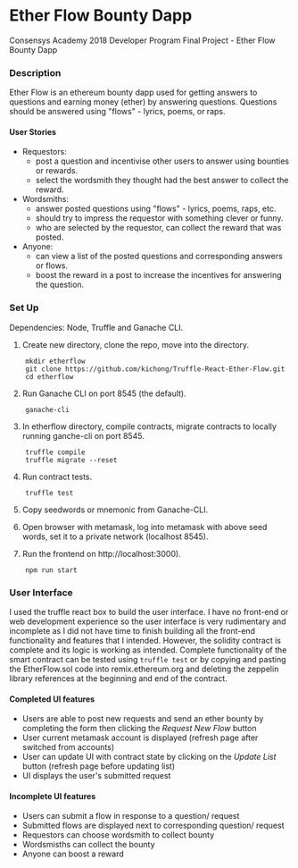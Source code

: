 # Ether Flow Bounty Dapp
Consensys Academy 2018 Developer Program Final Project - Ether Flow Bounty Dapp

### Description
Ether Flow is an ethereum bounty dapp used for getting answers to questions and earning money (ether) by answering questions.
Questions should be answered using "flows" - lyrics, poems, or raps. 

#### User Stories
* Requestors:
  * post a question and incentivise other users to answer using bounties or rewards.
  * select the wordsmith they thought had the best answer to collect the reward.
* Wordsmiths:
  * answer posted questions using "flows" - lyrics, poems, raps, etc.
  * should try to impress the requestor with something clever or funny.
  * who are selected by the requestor, can collect the reward that was posted.
* Anyone:
  * can view a list of the posted questions and corresponding answers or flows.
  * boost the reward in a post to increase the incentives for answering the question.
  
### Set Up
Dependencies: Node, Truffle and Ganache CLI.

1. Create new directory, clone the repo, move into the directory.

```
    mkdir etherflow
    git clone https://github.com/kichong/Truffle-React-Ether-Flow.git
    cd etherflow
```

2. Run Ganache CLI on port 8545 (the default).

```
    ganache-cli
```

3. In etherflow directory, compile contracts, migrate contracts to locally running ganche-cli on port 8545.

```	
    truffle compile
    truffle migrate --reset
```
 
    
4.  Run contract tests.

```
    truffle test
```

5. Copy seedwords or mnemonic from Ganache-CLI.

6. Open browser with metamask, log into metamask with above seed words, set it to a private network (localhost 8545).

7. Run the frontend on http://localhost:3000).

```
    npm run start
```
    
 ### User Interface
 I used the truffle react box to build the user interface. I have no front-end or web development experience so the user interface is very rudimentary and incomplete as I did not have time to finish building all the front-end functionality and features that I intended. However, the solidity contract is complete and its logic is working as intended. Complete functionality of the smart contract can be tested using `truffle test` or by copying and pasting the EtherFlow.sol code into remix.ethereum.org and deleting the zeppelin library references at the beginning and end of the contract.
 #### Completed UI features
 * Users are able to post new requests and send an ether bounty by completing the form then clicking the *Request New Flow* button
 * User current metamask account is displayed (refresh page after switched from accounts)
 * User can update UI with contract state by clicking on the *Update List* button (refresh page before updating list)
 * UI displays the user's submitted request
 #### Incomplete UI features
 * Users can submit a flow in response to a question/ request
 * Submitted flows are displayed next to corresponding question/ request
 * Requestors can choose wordsmith to collect bounty
 * Wordsmisths can collect the bounty
 * Anyone can boost a reward
